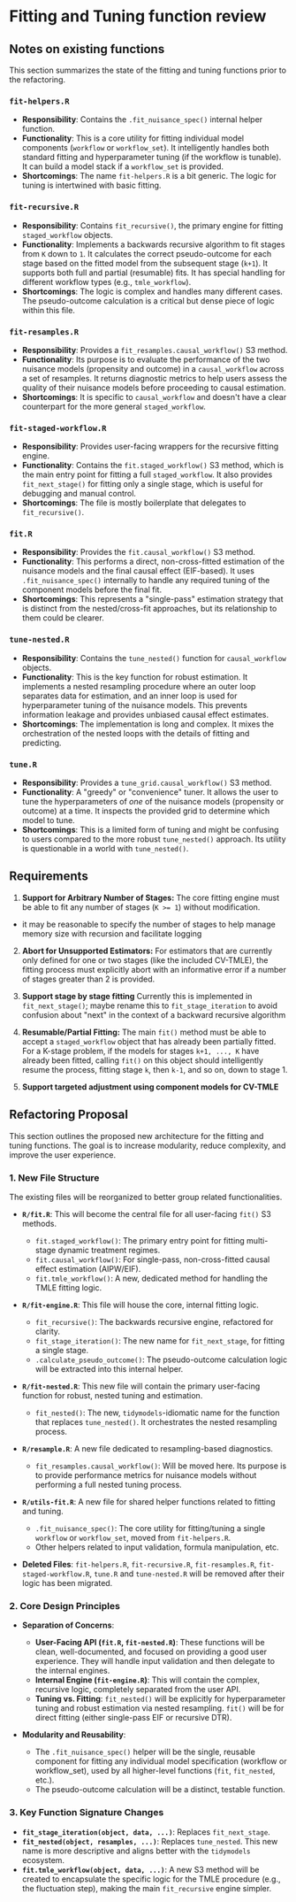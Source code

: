 # Fitting and Tuning function review
## Notes on existing functions

This section summarizes the state of the fitting and tuning functions prior to the refactoring.

### `fit-helpers.R`
- **Responsibility**: Contains the `.fit_nuisance_spec()` internal helper function.
- **Functionality**: This is a core utility for fitting individual model components (`workflow` or `workflow_set`). It intelligently handles both standard fitting and hyperparameter tuning (if the workflow is tunable). It can build a model stack if a `workflow_set` is provided.
- **Shortcomings**: The name `fit-helpers.R` is a bit generic. The logic for tuning is intertwined with basic fitting.

### `fit-recursive.R`
- **Responsibility**: Contains `fit_recursive()`, the primary engine for fitting `staged_workflow` objects.
- **Functionality**: Implements a backwards recursive algorithm to fit stages from `K` down to `1`. It calculates the correct pseudo-outcome for each stage based on the fitted model from the subsequent stage (`k+1`). It supports both full and partial (resumable) fits. It has special handling for different workflow types (e.g., `tmle_workflow`).
- **Shortcomings**: The logic is complex and handles many different cases. The pseudo-outcome calculation is a critical but dense piece of logic within this file.

### `fit-resamples.R`
- **Responsibility**: Provides a `fit_resamples.causal_workflow()` S3 method.
- **Functionality**: Its purpose is to evaluate the performance of the two nuisance models (propensity and outcome) in a `causal_workflow` across a set of resamples. It returns diagnostic metrics to help users assess the quality of their nuisance models before proceeding to causal estimation.
- **Shortcomings**: It is specific to `causal_workflow` and doesn't have a clear counterpart for the more general `staged_workflow`.

### `fit-staged-workflow.R`
- **Responsibility**: Provides user-facing wrappers for the recursive fitting engine.
- **Functionality**: Contains the `fit.staged_workflow()` S3 method, which is the main entry point for fitting a full `staged_workflow`. It also provides `fit_next_stage()` for fitting only a single stage, which is useful for debugging and manual control.
- **Shortcomings**: The file is mostly boilerplate that delegates to `fit_recursive()`.

### `fit.R`
- **Responsibility**: Provides the `fit.causal_workflow()` S3 method.
- **Functionality**: This performs a direct, non-cross-fitted estimation of the nuisance models and the final causal effect (EIF-based). It uses `.fit_nuisance_spec()` internally to handle any required tuning of the component models before the final fit.
- **Shortcomings**: This represents a "single-pass" estimation strategy that is distinct from the nested/cross-fit approaches, but its relationship to them could be clearer.

### `tune-nested.R`
- **Responsibility**: Contains the `tune_nested()` function for `causal_workflow` objects.
- **Functionality**: This is the key function for robust estimation. It implements a nested resampling procedure where an outer loop separates data for estimation, and an inner loop is used for hyperparameter tuning of the nuisance models. This prevents information leakage and provides unbiased causal effect estimates.
- **Shortcomings**: The implementation is long and complex. It mixes the orchestration of the nested loops with the details of fitting and predicting.

### `tune.R`
- **Responsibility**: Provides a `tune_grid.causal_workflow()` S3 method.
- **Functionality**: A "greedy" or "convenience" tuner. It allows the user to tune the hyperparameters of *one* of the nuisance models (propensity or outcome) at a time. It inspects the provided grid to determine which model to tune.
- **Shortcomings**: This is a limited form of tuning and might be confusing to users compared to the more robust `tune_nested()` approach. Its utility is questionable in a world with `tune_nested()`.

## Requirements
1.  **Support for Arbitrary Number of Stages:** The core fitting engine must be able to fit any number of stages (`K >= 1`) without modification.
- it may be reasonable to specify the number of stages to help manage memory size with recursion and facilitate logging

2.  **Abort for Unsupported Estimators:** For estimators that are currently only defined for one or two stages (like the included CV-TMLE), the fitting process must explicitly abort with an informative error if a  number of stages greater than 2 is provided. 

3.  **Support stage by stage fitting** Currently this is implemented in  `fit_next_stage()`; maybe rename this to `fit_stage_iteration` to avoid confusion about "next" in the context of a backward recursive algorithm

4.  **Resumable/Partial Fitting:** The main `fit()` method must be able to accept a `staged_workflow` object that has already been partially fitted. For a K-stage problem, if the models for stages `k+1, ..., K` have already been fitted, calling `fit()` on this object should intelligently resume the process, fitting stage `k`, then `k-1`, and so on, down to stage 1.

5. **Support targeted adjustment using component models for CV-TMLE**

## Refactoring Proposal

This section outlines the proposed new architecture for the fitting and tuning functions. The goal is to increase modularity, reduce complexity, and improve the user experience.

### 1. New File Structure

The existing files will be reorganized to better group related functionalities.

- **`R/fit.R`**: This will become the central file for all user-facing `fit()` S3 methods.
  - `fit.staged_workflow()`: The primary entry point for fitting multi-stage dynamic treatment regimes.
  - `fit.causal_workflow()`: For single-pass, non-cross-fitted causal effect estimation (AIPW/EIF).
  - `fit.tmle_workflow()`: A new, dedicated method for handling the TMLE fitting logic.

- **`R/fit-engine.R`**: This file will house the core, internal fitting logic.
  - `fit_recursive()`: The backwards recursive engine, refactored for clarity.
  - `fit_stage_iteration()`: The new name for `fit_next_stage`, for fitting a single stage.
  - `.calculate_pseudo_outcome()`: The pseudo-outcome calculation logic will be extracted into this internal helper.

- **`R/fit-nested.R`**: This new file will contain the primary user-facing function for robust, nested tuning and estimation.
  - `fit_nested()`: The new, `tidymodels`-idiomatic name for the function that replaces `tune_nested()`. It orchestrates the nested resampling process.

- **`R/resample.R`**: A new file dedicated to resampling-based diagnostics.
  - `fit_resamples.causal_workflow()`: Will be moved here. Its purpose is to provide performance metrics for nuisance models without performing a full nested tuning process.

- **`R/utils-fit.R`**: A new file for shared helper functions related to fitting and tuning.
  - `.fit_nuisance_spec()`: The core utility for fitting/tuning a single `workflow` or `workflow_set`, moved from `fit-helpers.R`.
  - Other helpers related to input validation, formula manipulation, etc.

- **Deleted Files**: `fit-helpers.R`, `fit-recursive.R`, `fit-resamples.R`, `fit-staged-workflow.R`, `tune.R` and `tune-nested.R` will be removed after their logic has been migrated.

### 2. Core Design Principles

- **Separation of Concerns**:
  - **User-Facing API (`fit.R`, `fit-nested.R`)**: These functions will be clean, well-documented, and focused on providing a good user experience. They will handle input validation and then delegate to the internal engines.
  - **Internal Engine (`fit-engine.R`)**: This will contain the complex, recursive logic, completely separated from the user API.
  - **Tuning vs. Fitting**: `fit_nested()` will be explicitly for hyperparameter tuning and robust estimation via nested resampling. `fit()` will be for direct fitting (either single-pass EIF or recursive DTR).

- **Modularity and Reusability**:
  - The `.fit_nuisance_spec()` helper will be the single, reusable component for fitting any individual model specification (workflow or workflow_set), used by all higher-level functions (`fit`, `fit_nested`, etc.).
  - The pseudo-outcome calculation will be a distinct, testable function.

### 3. Key Function Signature Changes

- **`fit_stage_iteration(object, data, ...)`**: Replaces `fit_next_stage`.
- **`fit_nested(object, resamples, ...)`**: Replaces `tune_nested`. This new name is more descriptive and aligns better with the `tidymodels` ecosystem.
- **`fit.tmle_workflow(object, data, ...)`**: A new S3 method will be created to encapsulate the specific logic for the TMLE procedure (e.g., the fluctuation step), making the main `fit_recursive` engine simpler.